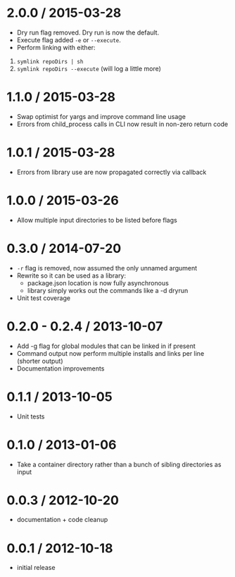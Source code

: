 2.0.0 / 2015-03-28
=================
  * Dry run flag removed. Dry run is now the default.
  * Execute flag added `-e` or `--execute`.
  * Perform linking with either:
   1. `symlink repoDirs | sh`
   2. `symlink repoDirs --execute` (will log a little more)

1.1.0 / 2015-03-28
=================
  * Swap optimist for yargs and improve command line usage
  * Errors from child_process calls in CLI now result in non-zero return code

1.0.1 / 2015-03-28
==================
  * Errors from library use are now propagated correctly via callback

1.0.0 / 2015-03-26
==================
  * Allow multiple input directories to be listed before flags

0.3.0 / 2014-07-20
==================
  * `-r` flag is removed, now assumed the only unnamed argument
  * Rewrite so it can be used as a library:
    - package.json location is now fully asynchronous
    - library simply works out the commands like a -d dryrun
  * Unit test coverage

0.2.0 - 0.2.4 / 2013-10-07
==================
  * Add -g flag for global modules that can be linked in if present
  * Command output now perform multiple installs and links per line (shorter output)
  * Documentation improvements

0.1.1 / 2013-10-05
==================
  * Unit tests

0.1.0 / 2013-01-06
==================
  * Take a container directory rather than a bunch of sibling directories as input

0.0.3 / 2012-10-20
==================
  * documentation + code cleanup

0.0.1 / 2012-10-18
==================
  * initial release


